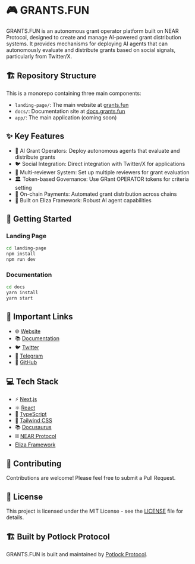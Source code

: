 # 🎮 GRANTS.FUN

GRANTS.FUN is an autonomous grant operator platform built on NEAR Protocol, designed to create and manage AI-powered grant distribution systems. It provides mechanisms for deploying AI agents that can autonomously evaluate and distribute grants based on social signals, particularly from Twitter/X.

## 🏗️ Repository Structure

This is a monorepo containing three main components:

- `landing-page/`: The main website at [grants.fun](https://grants.fun)
- `docs/`: Documentation site at [docs.grants.fun](https://docs.grants.fun)
- `app/`: The main application (coming soon)

## ✨ Key Features

- 🤖 AI Grant Operators: Deploy autonomous agents that evaluate and distribute grants
- 🐦 Social Integration: Direct integration with Twitter/X for applications
- 👥 Multi-reviewer System: Set up multiple reviewers for grant evaluation
- 🏛️ Token-based Governance: Use GRant OPERATOR tokens for criteria setting
- 💸 On-chain Payments: Automated grant distribution across chains
- 🧠 Built on Eliza Framework: Robust AI agent capabilities

## 🚀 Getting Started

### Landing Page

```bash
cd landing-page
npm install
npm run dev
```


### Documentation
```bash
cd docs
yarn install
yarn start
```

## 🔗 Important Links

- 🌐 [Website](https://grants.fun)
- 📚 [Documentation](https://docs.grants.fun)
- 🐦 [Twitter](https://twitter.com/potlock_)
- 💬 [Telegram](https://t.me/grantsdotfun)
- 📝 [GitHub](https://github.com/potlock/grantsdotfun)

## 💻 Tech Stack

- ⚡ [Next.js](https://nextjs.org/)
- ⚛️ [React](https://reactjs.org/)
- 📝 [TypeScript](https://www.typescriptlang.org/)
- 🎨 [Tailwind CSS](https://tailwindcss.com/)
- 📚 [Docusaurus](https://docusaurus.io/)
- ⛓️ [NEAR Protocol](https://near.org/)
- [Eliza Framework](https://github.com/ai16z/eliza)

## 🤝 Contributing

Contributions are welcome! Please feel free to submit a Pull Request.

## 📄 License

This project is licensed under the MIT License - see the [LICENSE](LICENSE) file for details.

## 🏗 Built by Potlock Protocol

GRANTS.FUN is built and maintained by [Potlock Protocol](https://potlock.org).

